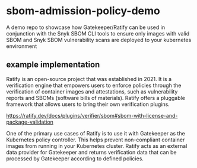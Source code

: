 # sbom-admission-policy-demo

A demo repo to showcase how Gatekeeper/Ratify can be used in conjunction with the Snyk SBOM CLI tools to ensure only images with valid SBOM and Snyk SBOM vulnerability scans are deployed to your kubernetes environment

## example implementation

Ratify is an open-source project that was established in 2021. It is a verification engine that empowers users to enforce policies through the verification of container images and attestations, such as vulnerability reports and SBOMs (software bills of materials). Ratify offers a pluggable framework that allows users to bring their own verification plugins.

<https://ratify.dev/docs/plugins/verifier/sbom#sbom-with-license-and-package-validation>

One of the primary use cases of Ratify is to use it with Gatekeeper as the Kubernetes policy controller. This helps prevent non-compliant container images from running in your Kubernetes cluster. Ratify acts as an external data provider for Gatekeeper and returns verification data that can be processed by Gatekeeper according to defined policies.
